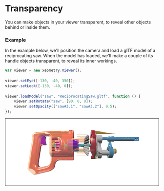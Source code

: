 # Transparency

You can make objects in your viewer transparent, to reveal other objects behind or inside them.

### Example

In the example below, we'll position the camera and load a glTF model of a reciprocating saw. When the model has loaded, we'll make a couple of its handle objects transparent, to reveal its inner workings.

```javascript
var viewer = new xeometry.Viewer();

viewer.setEye([-130, -40, 350]);
viewer.setLook([-130, -40, 0]);

viewer.loadModel("saw", "ReciprocatingSaw.gltf", function () {
    viewer.setRotate("saw", [90, 0, 0]);
    viewer.setOpacity(["saw#3.1", "saw#3.2"], 0.5);
});
```

[![](assets/transparency.png)](http://xeolabs.com/xeometry/examples/#guidebook_transparency)

